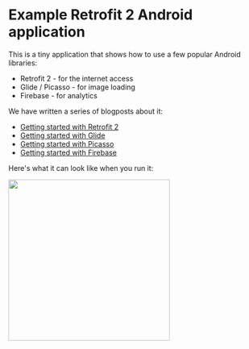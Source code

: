 # Example Retrofit 2 Android application

This is a tiny application that shows how to use a few popular Android libraries:
* Retrofit 2 - for the internet access
* Glide / Picasso - for image loading 
* Firebase - for analytics

We have written a series of blogposts about it: 
* [Getting started with Retrofit 2](http://zeroturnaround.com/rebellabs/getting-started-with-retrofit-2/)
* [Getting started with Glide](http://zeroturnaround.com/rebellabs/android-image-loading-glide/)
* [Getting started with Picasso](http://zeroturnaround.com/rebellabs/picking-my-next-android-image-loading-library-picasso/)
* [Getting started with Firebase](http://zeroturnaround.com/rebellabs/getting-started-with-firebase-on-android/)

Here's what it can look like when you run it: 

<img src="https://cloud.githubusercontent.com/assets/426039/16516392/7cf61610-3f80-11e6-8be1-dbb8d8cf91c7.png" width="320"/>
